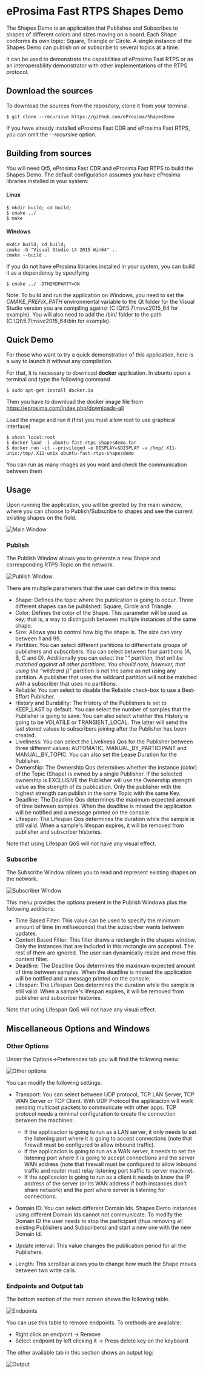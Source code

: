 # eProsima Fast RTPS Shapes Demo

The Shapes Demo is an application that Publishes and Subscribes to shapes of different colors and sizes moving on a board. Each Shape conforms its own topic: Square, Triangle or Circle. A single instance of the Shapes Demo can publish on or subscribe to several topics at a time.

It can be used to demonstrate the capabilities of eProsima Fast RTPS or as an interoperability demonstrator with other implementations of the RTPS protocol.

## Download the sources

To download the sources from the repository, clone it from your terminal.

    $ git clone --recursive https://github.com/eProsima/ShapesDemo

If you have already installed eProsima Fast CDR and eProsima Fast RTPS, you can omit the *--recursive* option.

## Building from sources

You will need Qt5, eProsima Fast CDR and eProsima Fast RTPS to build the Shapes Demo. The default configuration assumes you have eProsima libraries installed in your system:

#### Linux

    $ mkdir build; cd build;
    $ cmake ../
    $ make

#### Windows

    mkdir build; cd build;
    cmake -G "Visual Studio 14 2015 Win64" ..
    cmake --build .

If you do not have eProsima libraries installed in your system, you can build it as a dependency by specifying

    $ cmake ../ -DTHIRDPARTY=ON

Note: To build and run the application on Windows, you need to set the *CMAKE_PREFIX_PATH* environmental variable to the Qt folder for the Visual Studio version you are compiling against (C:\Qt\5.7\msvc2015_64 for example). You will also need to add the /bin/ folder to the path (C:\Qt\5.7\msvc2015_64\bin for example).

## Quick Demo

For those who want to try a quick demonstration of this application, here is a way to launch it without any compilation.

For that, it is necessary to download **docker** application. In ubuntu open a terminal and type the following command

	$ sudo apt-get install docker.io

Then you have to download the docker image file from https://eprosima.com/index.php/downloads-all

Load the image and run it (first you must allow root to use graphical interface)

	$ xhost local:root
	$ docker load -i ubuntu-fast-rtps-shapesdemo.tar
	$ docker run -it --privileged -e DISPLAY=$DISPLAY -v /tmp/.X11-unix:/tmp/.X11-unix ubuntu-fast-rtps-shapesdemo

You can run as many images as you want and check the communication between them

## Usage

Upon running the application, you will be greeted by the main window, where you can choose to Publish/Subscribe to shapes and see the current existing shapes on the field.

![Main Window](/docs/MainWindow.png)

### Publish

The Publish Window allows you to generate a new Shape and corresponding RTPS Topic on the network.

![Publish Window](/docs/PublisherScreen.png)

There are multiple parameters that the user can define in this menu:

* Shape: Defines the topic where the publication is going to occur. Three different shapes can be published: Square, Circle and Triangle.
* Color: Defines the color of the Shape. This parameter will be used as key; that is, a way to distinguish between multiple instances of the same shape.
* Size: Allows you to control how big the shape is. The size can vary between 1 and 99.
* Partition: You can select different partitions to differentiate groups of publishers and subscribers. You can select between four partitions (A, B, C and D). Additionally you can select the “*” partition, that will be matched against all other partitions. You should note, however, that using the “wildcard (*)” partition is not the same as not using any partition. A publisher that uses the wildcard partition will not be matched with a subscriber that uses no partitions.
* Reliable: You can select to disable the Reliable check-box to use a Best-Effort Publisher.
* History and Durability: The History of the Publishers is set to KEEP_LAST by default. You can select the number of samples that the Publisher is going to save. You can also select whether this History is going to be VOLATILE or TRANSIENT_LOCAL. The latter will send the last stored values to subscribers joining after the Publisher has been created.
* Liveliness: You can select the Liveliness Qos for the Publisher between three different values: AUTOMATIC, MANUAL_BY_PARTICIPANT and MANUAL_BY_TOPIC. You can also set the Lease Duration for the Publisher.
* Ownership: The Ownership Qos determines whether the instance (color) of the Topic (Shape) is owned by a single Publisher. If the selected ownership is EXCLUSIVE the Publisher will use the Ownership strength value as the strength of its publication. Only the publisher with the highest strength can publish in the same Topic with the same Key.
* Deadline: The Deadline Qos determines the maximum expected amount of time between samples. When the deadline is missed the application will be notified and a message printed on the console.
* Lifespan: The Lifespan Qos determines the duration while the sample is still valid. When a sample's lifespan expires, it will be removed from publisher and subscriber histories.

Note that using Lifespan QoS will not have any visual effect.

### Subscribe

The Subscribe Window allows you to read and represent existing shapes on the network.

![Subscriber Window](/docs/SubscriberScreen.png)

This menu provides the options present in the Publish Windows plus the following additions:

* Time Based Filter: This value can be used to specify the minimum amount of time (in milliseconds) that the subscriber wants between updates.
* Content Based Filter: This filter draws a rectangle in the shapes window. Only the instances that are included in this rectangle are accepted. The rest of them are ignored. The user can dynamically resize and move this content filter.
* Deadline: The Deadline Qos determines the maximum expected amount of time between samples. When the deadline is missed the application will be notified and a message printed on the console.
* Lifespan: The Lifespan Qos determines the duration while the sample is still valid. When a sample's lifespan expires, it will be removed from publisher and subscriber histories.

Note that using Lifespan QoS will not have any visual effect.

## Miscellaneous Options and Windows

### Other Options

Under the Options->Preferences tab you will find the following menu:

![Other options](/docs/options.png)

You can modify the following settings:

* Transport: You can select between UDP protocol, TCP LAN Server, TCP WAN Server or TCP Client.
With UDP Protocol the applicacion will work sending multicast packets to communicate with other apps.
TCP protocol needs a minimal configuration to create the connection between the machines:

    - If the applicacion is going to run as a LAN server, it only needs to set the listening port where it is going to accept connections (note that firewall must be configured to allow inbound traffic).
    - If the applicacion is going to run as a WAN server, it needs to set the listening port where it is going to accept connections and the server WAN address (note that firewall must be configured to allow inbound traffic and router must relay listening port traffic to server machine).
    - If the applicacion is going to run as a client it needs to know the IP address of the server (or its WAN address if both instances don't share network) and the port where server is listening for connections.

* Domain ID: You can select different Domain Ids. Shapes Demo instances using different Domain Ids cannot not communicate. To modify the Domain ID the user needs to stop the participant (thus removing all existing Publishers and Subscribers) and start a new one with the new Domain Id.
* Update interval: This value changes the publication period for all the Publishers.
* Length:  This  scrollbar allows you to change how much the Shape moves between two write calls.

### Endpoints and Output tab

The bottom section of the main screen shows the following table.

![Endpoints](/docs/endpoints.png)

You can use this table to remove endpoints. To methods are available:

* Right click an endpoint -> Remove
* Select endpoint by left clicking it -> Press delete key on the keyboard

The other available tab in this section shows an output log:

![Output](/docs/log.png)


